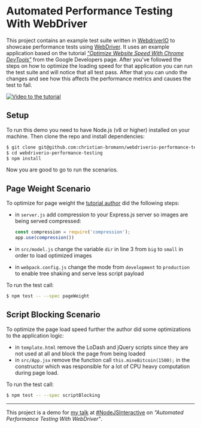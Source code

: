 Automated Performance Testing With WebDriver
============================================

This project contains an example test suite written in [WebdriverIO](http://webdriver.io/) to showcase performance tests using [WebDriver](https://www.w3.org/TR/webdriver1/). It uses an example application based on the tutorial [_"Optimize Website Speed With Chrome DevTools"_](https://developers.google.com/web/tools/chrome-devtools/speed/get-started) from the Google Developers page. After you've followed the steps on how to optimize the loading speed for that application you can run the test suite and will notice that all test pass. After that you can undo the changes and see how this affects the performance metrics and causes the test to fail.

[![Video to the tutorial](http://img.youtube.com/vi/5fLW5Q5ODiE/maxresdefault.jpg "Video to the tutorial")](https://www.youtube.com/watch?v=5fLW5Q5ODiE)

## Setup

To run this demo you need to have Node.js (v8 or higher) installed on your machine. Then clone the repo and install dependencies:

```sh
$ git clone git@github.com:christian-bromann/webdriverio-performance-testing.git
$ cd webdriverio-performance-testing
$ npm install
```

Now you are good to go to run the scenarios.

## Page Weight Scenario

To optimize for page weight the [tutorial author](https://twitter.com/kaycebasques) did the following steps:

- in `server.js` add compression to your Express.js server so images are being served compressed:
    
    ```js
    const compression = require('compression');
    app.use(compression())
    ```

- in `src/model.js` change the variable `dir` in line 3 from `big` to `small` in order to load optimized images
- in `webpack.config.js` change the mode from `development` to `production` to enable tree shaking and serve less script payload

To run the test call:

```sh
$ npm test -- --spec pageWeight
```

## Script Blocking Scenario

To optimize the page load speed further the author did some optimizations to the application logic:

- in `template.html` remove the LoDash and jQuery scripts since they are not used at all and block the page from being loaded
- in `src/App.jsx` remove the function call `this.mineBitcoin(1500);` in the constructor which was responsible for a lot of CPU heavy computation during page load.

To run the test call:

```sh
$ npm test -- --spec scriptBlocking
```

---

This project is a demo for [my talk](https://jsi2018.sched.com/event/F76M/automated-performance-testing-with-webdriver-christian-bromann-sauce-labs) at [#NodeJSInteractive](https://events.linuxfoundation.org/events/js-interactive-2018/) on _"Automated Performance Testing With WebDriver"_.